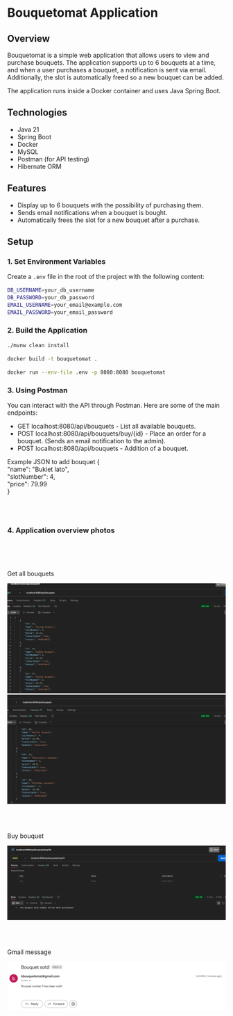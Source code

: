 # Bouquetomat Application

## Overview
Bouquetomat is a simple web application that allows users to view and purchase bouquets. The application supports up to 6 bouquets at a time, and when a user purchases a bouquet, a notification is sent via email. Additionally, the slot is automatically freed so a new bouquet can be added. 

The application runs inside a Docker container and uses Java Spring Boot.

## Technologies
- Java 21
- Spring Boot
- Docker
- MySQL
- Postman (for API testing)
- Hibernate ORM

## Features
- Display up to 6 bouquets with the possibility of purchasing them.
- Sends email notifications when a bouquet is bought.
- Automatically frees the slot for a new bouquet after a purchase.

## Setup

### 1. Set Environment Variables

Create a `.env` file in the root of the project with the following content:

```bash
DB_USERNAME=your_db_username
DB_PASSWORD=your_db_password
EMAIL_USERNAME=your_email@example.com
EMAIL_PASSWORD=your_email_password
```

### 2. Build the Application

```bash
./mvnw clean install
```

```bash
docker build -t bouquetomat .
```

```bash
docker run --env-file .env -p 8080:8080 bouquetomat
```

### 3. Using Postman

You can interact with the API through Postman. Here are some of the main endpoints:
<ul>
<li>GET localhost:8080/api/bouquets - List all available bouquets.</li>
<li>POST localhost:8080/api/bouquets/buy/{id} - Place an order for a bouquet. (Sends an email notification to the admin).</li>
<li>POST localhost:8080/api/bouquets -  Addition of a bouquet.</li>
</ul>
Example JSON to add bouquet {<br>
    "name": "Bukiet lato",<br>
    "slotNumber": 4,<br>
    "price": 79.99<br>
}

<br> <br>

### 4. Application overview photos

<br> <br> <br>

Get all bouquets

<img src="images/Get all bouquets 1.png" alt="Get all bouquets 1">
<img src="images/Get all bouquets 2.png" alt="Get all bouquets 2">

<br> <br>

Buy bouquet

<img src="images/Buy bouquet.png" alt="Buy bouquet">

<br> <br>

Gmail message

<img src="images/Gmail message.png" alt="Gmail message">

